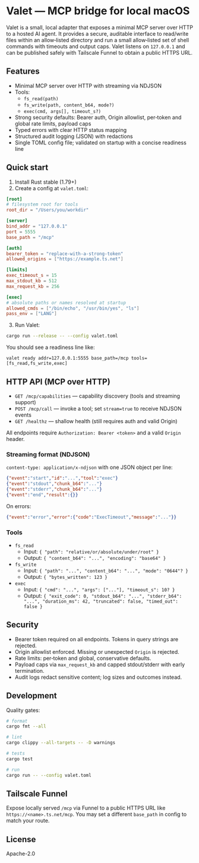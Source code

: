 # Valet — MCP bridge for local macOS

Valet is a small, local adapter that exposes a minimal MCP server over HTTP to a hosted AI agent. It provides a secure, auditable interface to read/write files within an allow‑listed directory and run a small allow‑listed set of shell commands with timeouts and output caps. Valet listens on `127.0.0.1` and can be published safely with Tailscale Funnel to obtain a public HTTPS URL.

## Features

- Minimal MCP server over HTTP with streaming via NDJSON
- Tools:
  - `fs_read(path)`
  - `fs_write(path, content_b64, mode?)`
  - `exec(cmd, args[], timeout_s?)`
- Strong security defaults: Bearer auth, Origin allowlist, per‑token and global rate limits, payload caps
- Typed errors with clear HTTP status mapping
- Structured audit logging (JSON) with redactions
- Single TOML config file; validated on startup with a concise readiness line

## Quick start

1. Install Rust stable (1.79+)
2. Create a config at `valet.toml`:

```toml
[root]
# filesystem root for tools
root_dir = "/Users/you/workdir"

[server]
bind_addr = "127.0.0.1"
port = 5555
base_path = "/mcp"

[auth]
bearer_token = "replace-with-a-strong-token"
allowed_origins = ["https://example.ts.net"]

[limits]
exec_timeout_s = 15
max_stdout_kb = 512
max_request_kb = 256

[exec]
# absolute paths or names resolved at startup
allowed_cmds = ["/bin/echo", "/usr/bin/yes", "ls"]
pass_env = ["LANG"]
```

3. Run Valet:

```bash
cargo run --release -- --config valet.toml
```

You should see a readiness line like:

```
valet ready addr=127.0.0.1:5555 base_path=/mcp tools=[fs_read,fs_write,exec]
```

## HTTP API (MCP over HTTP)

- `GET /mcp/capabilities` — capability discovery (tools and streaming support)
- `POST /mcp/call` — invoke a tool; set `stream=true` to receive NDJSON events
- `GET /healthz` — shallow health (still requires auth and valid Origin)

All endpoints require `Authorization: Bearer <token>` and a valid `Origin` header.

### Streaming format (NDJSON)

`content-type: application/x-ndjson` with one JSON object per line:

```json
{"event":"start","id":"...","tool":"exec"}
{"event":"stdout","chunk_b64":"..."}
{"event":"stderr","chunk_b64":"..."}
{"event":"end","result":{}}
```

On errors:

```json
{"event":"error","error":{"code":"ExecTimeout","message":"..."}}
```

### Tools

- `fs_read`
  - Input: `{ "path": "relative/or/absolute/under/root" }`
  - Output: `{ "content_b64": "...", "encoding": "base64" }`
- `fs_write`
  - Input: `{ "path": "...", "content_b64": "...", "mode": "0644"? }`
  - Output: `{ "bytes_written": 123 }`
- `exec`
  - Input: `{ "cmd": "...", "args": ["..."], "timeout_s": 10? }`
  - Output: `{ "exit_code": 0, "stdout_b64": "...", "stderr_b64": "...", "duration_ms": 42, "truncated": false, "timed_out": false }`

## Security

- Bearer token required on all endpoints. Tokens in query strings are rejected.
- Origin allowlist enforced. Missing or unexpected `Origin` is rejected.
- Rate limits: per‑token and global, conservative defaults.
- Payload caps via `max_request_kb` and capped stdout/stderr with early termination.
- Audit logs redact sensitive content; log sizes and outcomes instead.

## Development

Quality gates:

```bash
# format
cargo fmt --all

# lint
cargo clippy --all-targets -- -D warnings

# tests
cargo test

# run
cargo run -- --config valet.toml
```

## Tailscale Funnel

Expose locally served `/mcp` via Funnel to a public HTTPS URL like `https://<name>.ts.net/mcp`. You may set a different `base_path` in config to match your route.

## License

Apache-2.0
